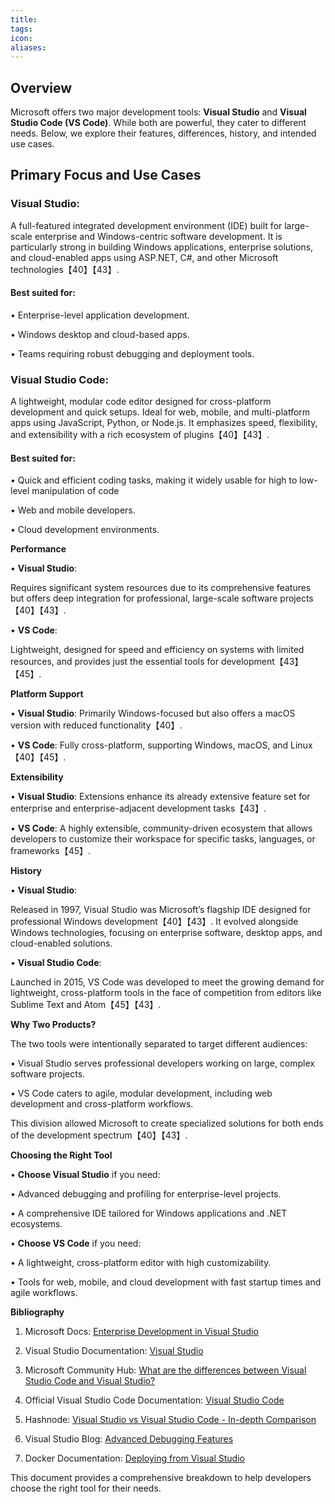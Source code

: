 ```yaml
---
title: 
tags: 
icon: 
aliases: 
---
```

## Overview

  

Microsoft offers two major development tools: **Visual Studio** and **Visual Studio Code (VS Code)**. While both are powerful, they cater to different needs. Below, we explore their features, differences, history, and intended use cases.

  

## Primary Focus and Use Cases

### Visual Studio:

A full-featured integrated development environment (IDE) built for large-scale enterprise and Windows-centric software development. It is particularly strong in building Windows applications, enterprise solutions, and cloud-enabled apps using ASP.NET, C#, and other Microsoft technologies【40】【43】.

#### Best suited for:

• Enterprise-level application development.

• Windows desktop and cloud-based apps.

• Teams requiring robust debugging and deployment tools.

### Visual Studio Code:

A lightweight, modular code editor designed for cross-platform development and quick setups. Ideal for web, mobile, and multi-platform apps using JavaScript, Python, or Node.js. It emphasizes speed, flexibility, and extensibility with a rich ecosystem of plugins【40】【43】.

#### Best suited for:

• Quick and efficient coding tasks, making it widely usable for high to low-level manipulation of code

• Web and mobile developers.

• Cloud development environments.

  

**Performance**

• **Visual Studio**:

Requires significant system resources due to its comprehensive features but offers deep integration for professional, large-scale software projects【40】【43】.

• **VS Code**:

Lightweight, designed for speed and efficiency on systems with limited resources, and provides just the essential tools for development【43】【45】.

  

**Platform Support**

• **Visual Studio**: Primarily Windows-focused but also offers a macOS version with reduced functionality【40】.

• **VS Code**: Fully cross-platform, supporting Windows, macOS, and Linux【40】【45】.

  

**Extensibility**

• **Visual Studio**: Extensions enhance its already extensive feature set for enterprise and enterprise-adjacent development tasks【43】.

• **VS Code**: A highly extensible, community-driven ecosystem that allows developers to customize their workspace for specific tasks, languages, or frameworks【45】.

  

**History**

• **Visual Studio**:

Released in 1997, Visual Studio was Microsoft’s flagship IDE designed for professional Windows development【40】【43】. It evolved alongside Windows technologies, focusing on enterprise software, desktop apps, and cloud-enabled solutions.

• **Visual Studio Code**:

Launched in 2015, VS Code was developed to meet the growing demand for lightweight, cross-platform tools in the face of competition from editors like Sublime Text and Atom【45】【43】.

  

**Why Two Products?**

  

The two tools were intentionally separated to target different audiences:

• Visual Studio serves professional developers working on large, complex software projects.

• VS Code caters to agile, modular development, including web development and cross-platform workflows.

This division allowed Microsoft to create specialized solutions for both ends of the development spectrum【40】【43】.

  

**Choosing the Right Tool**

• **Choose Visual Studio** if you need:

• Advanced debugging and profiling for enterprise-level projects.

• A comprehensive IDE tailored for Windows applications and .NET ecosystems.

• **Choose VS Code** if you need:

• A lightweight, cross-platform editor with high customizability.

• Tools for web, mobile, and cloud development with fast startup times and agile workflows.

  

**Bibliography**

1. Microsoft Docs: [Enterprise Development in Visual Studio](https://docs.microsoft.com/en-us/visualstudio)

2. Visual Studio Documentation: [Visual Studio](https://learn.microsoft.com/en-us/visualstudio/)

3. Microsoft Community Hub: [What are the differences between Visual Studio Code and Visual Studio?](https://techcommunity.microsoft.com/)

4. Official Visual Studio Code Documentation: [Visual Studio Code](https://code.visualstudio.com/docs)

5. Hashnode: [Visual Studio vs Visual Studio Code - In-depth Comparison](https://hashnode.com/)

6. Visual Studio Blog: [Advanced Debugging Features](https://devblogs.microsoft.com/visualstudio/)

7. Docker Documentation: [Deploying from Visual Studio](https://docs.docker.com/visualstudio/)

  

This document provides a comprehensive breakdown to help developers choose the right tool for their needs.